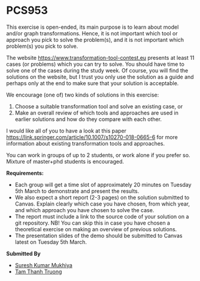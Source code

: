 # PCS953

This exercise is open-ended, its main purpose is to learn about model and/or graph transformations. Hence, it is not important which tool or approach you pick to solve the problem(s), and it is not important which problem(s) you pick to solve.

The website https://www.transformation-tool-contest.eu presents at least 11 cases (or problems) which you can try to solve. You should have time to solve one of the cases during the study week. Of course, you will find the solutions on the website, but I trust you only use the solution as a guide and perhaps only at the end to make sure that your solution is acceptable.

We encourage (one of) two kinds of solutions in this exercise:

1. Choose a suitable transformation tool and solve an existing case, or
2. Make an overall review of which tools and approaches are used in earlier solutions and how do they compare with each other.

I would like all of you to have a look at this paper https://link.springer.com/article/10.1007/s10270-018-0665-6 for more information about existing transformation tools and approaches.

You can work in groups of up to 2 students, or work alone if you prefer so. Mixture of master+phd students is encouraged. 

**Requirements:**

- Each group will get a time slot of approximately 20 minutes on Tuesday 5th March to demonstrate and present the results.
- We also expect a short report (2-3 pages) on the solution submitted to Canvas. Explain clearly which case you have chosen, from which year, and which approach you have chosen to solve the case.
- The report must include a link to the source code of your solution on a git repository. NB! You can skip this in case you have chosen a theoretical exercise on making an overview of previous solutions.
- The presentation slides of the demo should be submitted to Canvas latest on Tuesday 5th March.
 
 **Submitted By**
 - [Suresh Kumar Mukhiya](https://github.com/sureshHARDIYA)
 - [Tam Thanh Truong](https://github.com/tamttruong)
